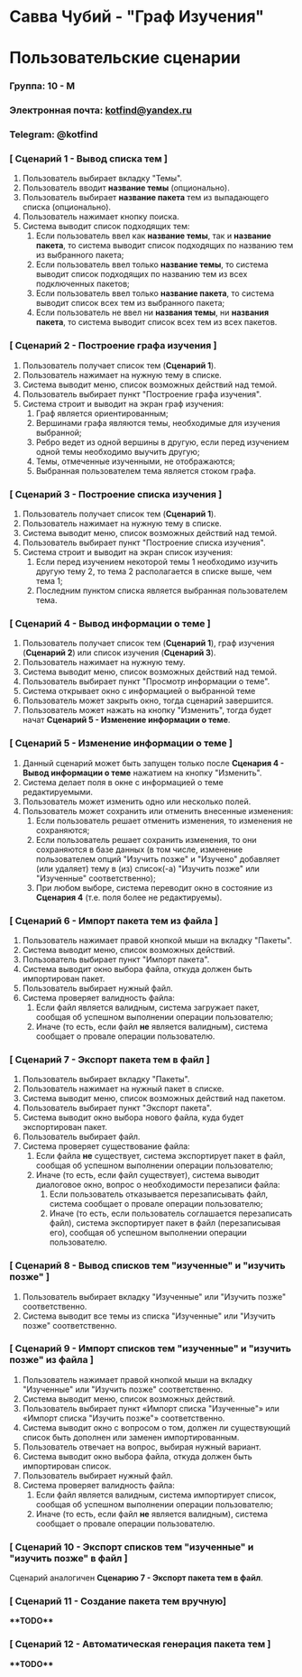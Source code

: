 # Савва Чубий - "Граф Изучения"
# Пользовательские сценарии

### Группа: 10 - М
### Электронная почта: kotfind@yandex.ru
### Telegram: @kotfind


### [ Сценарий 1 - Вывод списка тем ]

1. Пользователь выбирает вкладку "Темы".
1. Пользователь вводит **название темы** (опционально).
1. Пользователь выбирает **название пакета** тем из выпадающего списка (опционально).
1. Пользователь нажимает кнопку поиска.
1. Система выводит список подходящих тем:
    1. Если пользователь ввел как **название темы**, так и **название пакета**,
       то система выводит список подходящих по названию тем из выбранного
       пакета;
    1. Если пользователь ввел только **название темы**, то система выводит
       список подходящих по названию тем из всех подключенных пакетов;
    1. Если пользователь ввел только **название пакета**, то система выводит
       список всех тем из выбранного пакета;
    1. Если пользователь не ввел ни **названия темы**, ни **названия пакета**,
       то система выводит список всех тем из всех пакетов.

### [ Сценарий 2 - Построение графа изучения ]

1. Пользователь получает список тем (**Сценарий 1**).
1. Пользователь нажимает на нужную тему в списке.
1. Система выводит меню, список возможных действий над темой.
1. Пользователь выбирает пункт "Построение графа изучения".
1. Система строит и выводит на экран граф изучения:
    1. Граф является ориентированным;
    1. Вершинами графа являются темы, необходимые для изучения выбранной;
    1. Ребро ведет из одной вершины в другую, если перед изучением
       одной темы необходимо выучить другую;
    1. Темы, отмеченные изученными, не отображаются;
    1. Выбранная пользователем тема является стоком графа.

### [ Сценарий 3 - Построение списка изучения ]

1. Пользователь получает список тем (**Сценарий 1**).
1. Пользователь нажимает на нужную тему в списке.
1. Система выводит меню, список возможных действий над темой.
1. Пользователь выбирает пункт "Построение списка изучения".
1. Система строит и выводит на экран список изучения:
    1. Если перед изучением некоторой <nobr>темы 1</nobr> необходимо изучить
       другую <nobr>тему 2</nobr>, то <nobr>тема 2</nobr> располагается в
       списке выше, чем <nobr>тема 1</nobr>;
    1. Последним пунктом списка является выбранная пользователем тема.

### [ Сценарий 4 - Вывод информации о теме ]

1. Пользователь получает список тем (**Сценарий 1**), граф изучения (**Сценарий
   2**) или список изучения (**Сценарий 3**).
1. Пользователь нажимает на нужную тему.
1. Система выводит меню, список возможных действий над темой.
1. Пользователь выбирает пункт "Просмотр информации о теме".
1. Система открывает окно с информацией о выбранной теме
1. Пользователь может закрыть окно, тогда сценарий завершится.
1. Пользователь может нажать на кнопку "Изменить", тогда будет начат **Сценарий
   5 - Изменение информации о теме**.

### [ Сценарий 5 - Изменение информации о теме ]

1. Данный сценарий может быть запущен только после **Сценария 4 - Вывод
   информации о теме** нажатием на кнопку "Изменить".
1. Система делает поля в окне с информацией о теме редактируемыми.
1. Пользователь может изменить одно или несколько полей.
1. Пользователь может сохранить или отменить внесенные изменения:
    1. Если пользователь решает отменить изменения, то изменения не сохраняются;
    1. Если пользователь решает сохранить изменения, то они сохраняются в базе
       данных (в том числе, изменение пользователем опций "Изучить позже" и
       "Изучено" добавляет (или удаляет) тему в (из) список(-а) "Изучить позже"
       или "Изученные" соответственно);
    1. При любом выборе, система переводит окно в состояние из **Сценария 4**
       (т.е. поля более не редактируемы).

### [ Сценарий 6 - Импорт пакета тем из файла ]

1. Пользователь нажимает правой кнопкой мыши на вкладку "Пакеты".
1. Система выводит меню, список возможных действий.
1. Пользователь выбирает пункт "Импорт пакета".
1. Система выводит окно выбора файла, откуда должен быть импортирован пакет.
1. Пользователь выбирает нужный файл.
1. Система проверяет валидность файла:
    1. Если файл является валидным, система загружает пакет, сообщая об
       успешном выполнении операции пользователю;
    1. Иначе (то есть, если файл **не** является валидным), система сообщает о
       провале операции пользователю.

### [ Сценарий 7 - Экспорт пакета тем в файл ]

1. Пользователь выбирает вкладку "Пакеты".
1. Пользователь нажимает на нужный пакет в списке.
1. Система выводит меню, список возможных действий над пакетом.
1. Пользователь выбирает пункт "Экспорт пакета".
1. Система выводит окно выбора нового файла, куда будет экспортирован пакет.
1. Пользователь выбирает файл.
1. Система проверяет существование файла:
    1. Если файла **не** существует, система экспортирует пакет в файл,
       сообщая об успешном выполнении операции пользователю;
    1. Иначе (то есть, если файл существует), система выводит
       диалоговое окно, вопрос о необходимости перезаписи файла:
        1. Если пользователь отказывается перезаписывать файл,
           система сообщает о провале операции пользователю;
        1. Иначе (то есть, если пользователь соглашается перезаписать файл),
           система экспортирует пакет в файл (перезаписывая его),
           сообщая об успешном выполнении операции пользователю.

### [ Сценарий 8 - Вывод списков тем "изученные" и "изучить позже" ]

1. Пользователь выбирает вкладку "Изученные" или "Изучить позже"
   соответственно.
1. Система выводит все темы из списка "Изученные" или "Изучить позже"
   соответственно.

### [ Сценарий 9 - Импорт списков тем "изученные" и "изучить позже" из файла ]

1. Пользователь нажимает правой кнопкой мыши на вкладку "Изученные" или
   "Изучить позже" соответственно.
1. Система выводит меню, список возможных действий.
1. Пользователь выбирает пункт &laquo;Импорт списка "Изученные"&raquo; или
   &laquo;Импорт списка "Изучить позже"&raquo; соответственно.
1. Система выводит окно с вопросом о том, должен ли существующий список
   быть дополнен или заменен импортированным.
1. Пользователь отвечает на вопрос, выбирая нужный вариант.
1. Система выводит окно выбора файла, откуда должен быть импортирован список.
1. Пользователь выбирает нужный файл.
1. Система проверяет валидность файла:
    1. Если файл является валидным, система импортирует список, сообщая об
       успешном выполнении операции пользователю;
    1. Иначе (то есть, если файл **не** является валидным), система сообщает о
       провале операции пользователю.

### [ Сценарий 10 - Экспорт списков тем "изученные" и "изучить позже" в файл ]

Сценарий аналогичен **Сценарию 7 - Экспорт пакета тем в файл**.

### [ Сценарий 11 - Создание пакета тем вручную]

**\*\*TODO\*\***

### [ Сценарий 12 - Автоматическая генерация пакета тем ]

**\*\*TODO\*\***
